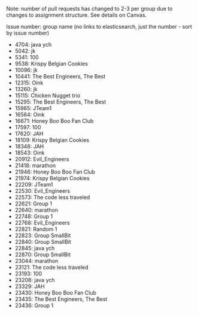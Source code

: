 Note: number of pull requests has changed to 2-3 per group due to changes to assignment structure. See details on Canvas.

Issue number: group name (no links to elasticsearch, just the number - sort by issue number)
* 4704: java ych
* 5042: jk
* 5341: 100
* 9538: Krispy Belgian Cookies
* 10096: jk
* 10441: The Best Engineers, The Best
* 12315: Oink
* 13260: jk
* 15115: Chicken Nugget trio
* 15295: The Best Engineers, The Best
* 15965: JTeam1
* 16564: Oink
* 16671: Honey Boo Boo Fan Club
* 17597: 100
* 17620: JAH
* 18109: Krispy Belgian Cookies
* 18348: JAH
* 18543: Oink
* 20912: Evil_Engineers
* 21418: marathon
* 21946: Honey Boo Boo Fan Club
* 21974: Krispy Belgian Cookies
* 22209: JTeam1
* 22530: Evil_Engineers
* 22573: The code less traveled
* 22621: Group 1
* 22640: marathon
* 22748: Group 1
* 22768: Evil_Engineers
* 22821: Random 1
* 22823: Group SmallBit
* 22840: Group SmallBit
* 22845: java ych
* 22870: Group SmallBit
* 23044: marathon
* 23121: The code less traveled
* 23193: 100
* 23208: java ych
* 23329: JAH
* 23430: Honey Boo Boo Fan Club
* 23435: The Best Engineers, The Best
* 23436: Group 1
